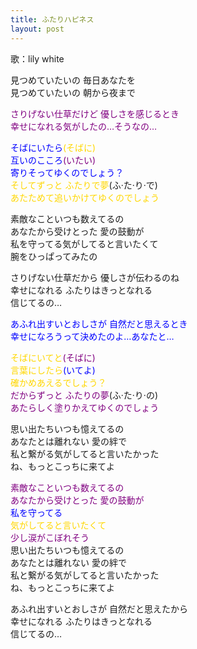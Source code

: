 ```yaml
---
title: ふたりハピネス
layout: post
---
```

歌：lily white

<p>見つめていたいの 毎日あなたを<br />
見つめていたいの 朝から夜まで</p>

<p><font color="purple">さりげない仕草だけど 優しさを感じるとき<br />
幸せになれる気がしたの…そうなの…</font></p>

<p><font color="blue">そばにいたら</font><font color="gold">(そばに)</font><br />
<font color="blue">互いのこころ</font><font color="purple">(いたい)</font><br />
<font color="blue">寄りそってゆくのでしょう？</font><br />
<font color="gold">そしてずっと ふたりで夢</font>(ふ·た·り·で)<br />
<font color="gold">あたためて追いかけてゆくのでしょう</font></p>

<p>素敵なこといつも数えてるの<br />
あなたから受けとった 愛の鼓動が<br />
私を守ってる気がしてると言いたくて<br />
腕をひっぱってみたの</p>

<p>さりげない仕草だから 優しさが伝わるのね<br />
幸せになれる ふたりはきっとなれる<br />
信じてるの…</p>

<p><font color="blue">あふれ出すいとおしさが 自然だと思えるとき<br />
幸せになろうって決めたのよ…あなたと…</font></p>

<p><font color="gold">そばにいてと</font><font color="purple">(そばに)</font><br />
<font color="gold">言葉にしたら</font><font color="blue">(いてよ)</font><br />
<font color="gold">確かめあえるでしょう？</font><br />
<font color="purple">だからずっと ふたりの夢</font>(ふ·た·り·の)<br />
<font color="purple">あたらしく塗りかえてゆくのでしょう</font></p>

<p>思い出たちいつも憶えてるの<br />
あなたとは離れない 愛の絆で<br />
私と繋がる気がしてると言いたかった<br />
ね、もっとこっちに来てよ</p>

<p><font color="purple">素敵なこといつも数えてるの<br />
あなたから受けとった 愛の鼓動が</font><br />
<font color="blue">私を守ってる</font><br />
<font color="gold">気がしてると言いたくて</font><br />
<font color="purple">少し涙がこぼれそう</font><br />
思い出たちいつも憶えてるの<br />
あなたとは離れない 愛の絆で<br />
私と繋がる気がしてると言いたかった<br />
ね、もっとこっちに来てよ</p>

<p>あふれ出すいとおしさが 自然だと思えたから<br />
幸せになれる ふたりはきっとなれる<br />
信じてるの…</p>